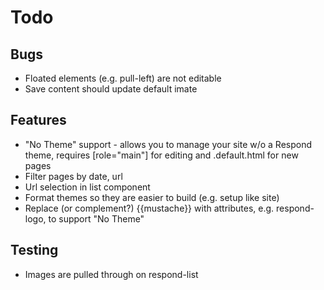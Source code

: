 # Todo

## Bugs
- Floated elements (e.g. pull-left) are not editable
- Save content should update default imate

## Features
- "No Theme" support - allows you to manage your site w/o a Respond theme, requires [role="main"] for editing and .default.html for new pages
- Filter pages by date, url
- Url selection in list component 
- Format themes so they are easier to build (e.g. setup like site)
- Replace (or complement?) {{mustache}} with attributes, e.g. respond-logo, to support "No Theme"

## Testing
- Images are pulled through on respond-list